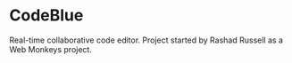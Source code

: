 CodeBlue
========

Real-time collaborative code editor. Project started by Rashad Russell as a Web Monkeys project.